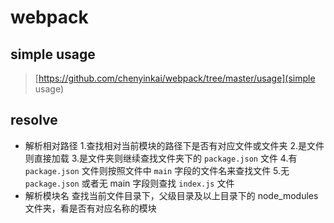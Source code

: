 # webpack

## simple usage

> [https://github.com/chenyinkai/webpack/tree/master/usage](simple usage)

## resolve

* 解析相对路径
    1.查找相对当前模块的路径下是否有对应文件或文件夹
    2.是文件则直接加载
    3.是文件夹则继续查找文件夹下的 `package.json` 文件
    4.有 `package.json` 文件则按照文件中 `main` 字段的文件名来查找文件
    5.无 `package.json` 或者无 main 字段则查找 `index.js` 文件
* 解析模块名
    查找当前文件目录下，父级目录及以上目录下的 node_modules 文件夹，看是否有对应名称的模块
